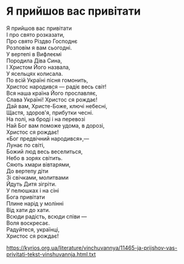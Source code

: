 Я прийшов вас привітати
================================================================

Я прийшов вас привітати  
І про свято розказати,  
Про свято Різдво Господнє  
Розповім я вам сьогодні.  
У вертепі в Вифлеємі  
Породила Діва Сина,  
І Христом Його назвала,  
У ясельцях колисала.  
По всій Україні пісня гомонить,  
Христос народився — радіє весь світ!  
Вся наша країна Його прославляє,  
Слава Україні! Христос ся рождає!  
Дай вам, Христе-Боже, ключі небесні,  
Щастя, здоров'я, прибутки чесні.  
На полі, на броді і на перевозі  
Най Бог вам поможе удома, в дорозі,  
Христос ся рождає!  
«Бог предвічний народився»,—  
Лунає по світі,  
Божий люд весь веселиться,  
Небо в зорях світить.  
Сяють хмари вівтарями,  
До вертепу діти  
Зі свічками, молитвами  
Йдуть Дитя зігріти.  
У пелюшках і на сіні  
Бога привітати  
Плине нарід у молінні  
Від хати до хати.  
Всюди радість, всюди співи —  
Воля воскресає.  
Радуйтеся, українці,  
Христос ся рождає!

https://kyrios.org.ua/literature/vinchuvannya/11465-ja-prijshov-vas-privitati-tekst-vinshuvannja.html.txt
